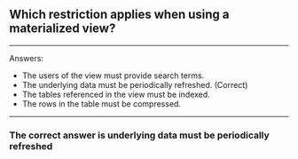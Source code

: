 ## Which restriction applies when using a materialized view?

---

Answers:
- The users of the view must provide search terms.
- The underlying data must be periodically refreshed. (Correct)
- The tables referenced in the view must be indexed.
- The rows in the table must be compressed.

---
### The correct answer is underlying data must be periodically refreshed